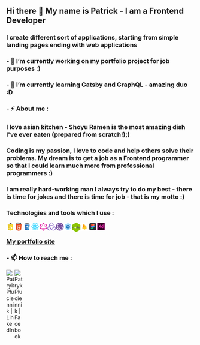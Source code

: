 ## Hi there 👋 My name is Patrick - I am a Frontend Developer

### I create different sort of applications, starting from simple landing pages ending with web applications
### - 🔭 I’m currently working on my portfolio project for job purposes :)
### - 🌱 I’m currently learning Gatsby and GraphQL - amazing duo :D
### - ⚡ About me :

### I love asian kitchen - Shoyu Ramen is the most amazing dish I've ever eaten (prepared from scratch!);)
### Coding is my passion, I love to code and help others solve their problems. My dream is to get a job as a Frontend programmer so that I could learn much more from professional programmers :)
### I am really hard-working man I always try to do my best - there is time for jokes and there is time for job  - that is my motto :)

### Technologies and tools which I use :
<img align="left" alt="Patryk Płuciennik | LinkedIn" width="22px" src="https://github.com/PatrickInFrontEnd/portfolio/blob/master/src/assets/images/javascript_skills_1.png" />
<img align="left" alt="Patryk Płuciennik | LinkedIn" width="22px" src="https://github.com/PatrickInFrontEnd/portfolio/blob/master/src/assets/images/html_skills_2.png" />
<img align="left" alt="Patryk Płuciennik | LinkedIn" width="22px" src="https://github.com/PatrickInFrontEnd/portfolio/blob/master/src/assets/images/css_skills_3.png" />
<img align="left" alt="Patryk Płuciennik | LinkedIn" width="22px" src="https://github.com/PatrickInFrontEnd/portfolio/blob/master/src/assets/images/react_skills_4.png" />
<img align="left" alt="Patryk Płuciennik | LinkedIn" width="22px" src="https://github.com/PatrickInFrontEnd/portfolio/blob/master/src/assets/images/graphql_skills_5.png" />
<img align="left" alt="Patryk Płuciennik | LinkedIn" width="22px" src="https://github.com/PatrickInFrontEnd/portfolio/blob/master/src/assets/images/redux_skills_6.png" />
<img align="left" alt="Patryk Płuciennik | LinkedIn" width="22px" src="https://github.com/PatrickInFrontEnd/portfolio/blob/master/src/assets/images/gatsby_skills_7.png" />
<img align="left" alt="Patryk Płuciennik | LinkedIn" width="22px" src="https://github.com/PatrickInFrontEnd/portfolio/blob/master/src/assets/images/webpack_skills_8.png" />
<img align="left" alt="Patryk Płuciennik | LinkedIn" width="22px" src="https://github.com/PatrickInFrontEnd/portfolio/blob/master/src/assets/images/nodejs_skills_9.png" />
<img align="left" alt="Patryk Płuciennik | LinkedIn" width="22px" src="https://github.com/PatrickInFrontEnd/portfolio/blob/master/src/assets/images/firebase_skills_10.png" />
<img align="left" alt="Patryk Płuciennik | LinkedIn" width="22px" src="https://github.com/PatrickInFrontEnd/portfolio/blob/master/src/assets/images/figma_skills_11.png" />
<img align="left" alt="Patryk Płuciennik | LinkedIn" width="22px" src="https://github.com/PatrickInFrontEnd/portfolio/blob/master/src/assets/images/adobexd_skills_12.png" />

</br>

### [My portfolio site][portfolio]

### - 📫 How to reach me :
[<img align="left" alt="Patryk Płuciennik | LinkedIn" width="22px" src="https://cdn.jsdelivr.net/npm/simple-icons@v3/icons/linkedin.svg" />][linkedin]
[<img align="left" alt="Patryk Płuciennik | Facebook" width="22px" src="https://cdn.jsdelivr.net/npm/simple-icons@3.4.0/icons/facebook.svg"/>][facebook]

[facebook]: https://www.facebook.com/profile.php?id=100001872548365
[linkedin]: https://www.linkedin.com/in/patryk-p%C5%82uciennik-a67176192/
[portfolio]: https://patrickinfrontend.netlify.app/
